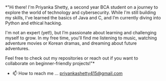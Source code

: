 *"Hi there! I'm Priyanka Shetty, a second year BCA student on a journey to explore the world of technology and cybersecurity. While I'm still building my skills, I've learned the basics of Java and C, and I’m currently diving into Python and ethical hacking.

I'm not an expert (yet!), but I’m passionate about learning and challenging myself to grow. In my free time, you'll find me listening to music, watching adventure movies or Korean dramas, and dreaming about future adventures.

Feel free to check out my repositories or reach out if you want to collaborate on beginner-friendly projects!"*

- 📫 How to reach me ... priyankashetty415@gmail.com

<!---
6-0-priyanka-shetty/6-0-priyanka-shetty is a ✨ special ✨ repository because its `README.md` (this file) appears on your GitHub profile.
You can click the Preview link to take a look at your changes.
--->
